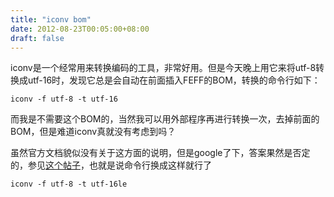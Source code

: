 ```yaml
---
title: "iconv bom"
date: 2012-08-23T00:05:00+08:00
draft: false
---
```


iconv是一个经常用来转换编码的工具，非常好用。但是今天晚上用它来将utf-8转换成utf-16时，发现它总是会自动在前面插入FEFF的BOM，转换的命令行如下：




```
iconv -f utf-8 -t utf-16 
```


而我是不需要这个BOM的，当然我可以用外部程序再进行转换一次，去掉前面的BOM，但是难道iconv真就没有考虑到吗？


虽然官方文档貌似没有关于这方面的说明，但是google了下，答案果然是否定的，参见[这个帖子](http://superuser.com/questions/381056/iconv-generating-utf-16-with-bom)，也就是说命令行换成这样就行了




```
iconv -f utf-8 -t utf-16le 
```


